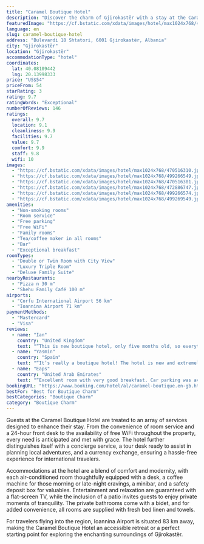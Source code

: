 ```yaml
---
title: "Caramel Boutique Hotel"
description: "Discover the charm of Gjirokastër with a stay at the Caramel Boutique Hotel, a gem located just 44 km from the serene Zaravina Lake."
featuredImage: "https://cf.bstatic.com/xdata/images/hotel/max1024x768/470516310.jpg?k=7780f83cb8a78cda02a246a7cc47f34e3f3a10992ece4aca43b773101fc1e1a6&o=&hp=1"
language: en
slug: caramel-boutique-hotel
address: "Bulevardi 18 Shtatori, 6001 Gjirokastër, Albania"
city: "Gjirokastër"
location: "Gjirokastër"
accommodationType: "hotel"
coordinates:
  lat: 40.08109442
  lng: 20.13998333
price: "US$54"
priceFrom: 54
starRating: 3
rating: 9.7
ratingWords: "Exceptional"
numberOfReviews: 146
ratings:
  overall: 9.7
  location: 9.1
  cleanliness: 9.9
  facilities: 9.7
  value: 9.7
  comfort: 9.9
  staff: 9.8
  wifi: 10
images:
  - "https://cf.bstatic.com/xdata/images/hotel/max1024x768/470516310.jpg?k=7780f83cb8a78cda02a246a7cc47f34e3f3a10992ece4aca43b773101fc1e1a6&o=&hp=1"
  - "https://cf.bstatic.com/xdata/images/hotel/max1024x768/499266549.jpg?k=6b50d39bae515dfe40992712d225e0e52b5f2dc4554ba2903baac90abe4ab355&o=&hp=1"
  - "https://cf.bstatic.com/xdata/images/hotel/max1024x768/470516301.jpg?k=422a0ab7e8dc071986addb6c8c3903032db06d95a1d6498c1b69fb44d0d10e1b&o=&hp=1"
  - "https://cf.bstatic.com/xdata/images/hotel/max1024x768/472886747.jpg?k=cae658b9bac6674e3acfb43ae239aae114a41e23295831282d492011e55ccc01&o=&hp=1"
  - "https://cf.bstatic.com/xdata/images/hotel/max1024x768/499266574.jpg?k=cd2f8fdc0b459d1b7aa57a49cdf5c538239d632030f5a3fd40c4feeedb4d6299&o=&hp=1"
  - "https://cf.bstatic.com/xdata/images/hotel/max1024x768/499269549.jpg?k=17fd3ce091aac96a8889e569fedacc629e01c948a145cfc0885d09a4f6a489aa&o=&hp=1"
amenities:
  - "Non-smoking rooms"
  - "Room service"
  - "Free parking"
  - "Free WiFi"
  - "Family rooms"
  - "Tea/coffee maker in all rooms"
  - "Bar"
  - "Exceptional breakfast"
roomTypes:
  - "Double or Twin Room with City View"
  - "Luxury Triple Room"
  - "Deluxe Family Suite"
nearbyRestaurants:
  - "Pizza n 30 m"
  - "Shehu Family Café 100 m"
airports:
  - "Corfu International Airport 56 km"
  - "Ioannina Airport 71 km"
paymentMethods:
  - "Mastercard"
  - "Visa"
reviews:
  - name: "Ian"
    country: "United Kingdom"
    text: "“This is new boutique hotel, only five months old, so everything is new and fresh. Our room was a good size and looked over the main street. The bed was extremely comfortable and it was well equipped with a minibar, kettle and ironing board and...”"
  - name: "Yasmin"
    country: "Spain"
    text: "“It’s really a boutique hotel! The hotel is new and extremely clean. The bed was very comfortable and the breakfast was tasty too”"
  - name: "Eaps"
    country: "United Arab Emirates"
    text: "“Excellent room with very good breakfast. Car parking was available across the street. Within walking distance of the castle and bazaar.”"
bookingURL: "https://www.booking.com/hotel/al/caramel-boutique.en-gb.html?aid=8035640"
bestFor: "Best for Boutique Charm"
bestCategories: "Boutique Charm"
category: "Boutique Charm"
---
```


Guests at the Caramel Boutique Hotel are treated to an array of services designed to enhance their stay. From the convenience of room service and a 24-hour front desk to the availability of free WiFi throughout the property, every need is anticipated and met with grace. The hotel further distinguishes itself with a concierge service, a tour desk ready to assist in planning local adventures, and a currency exchange, ensuring a hassle-free experience for international travelers.

Accommodations at the hotel are a blend of comfort and modernity, with each air-conditioned room thoughtfully equipped with a desk, a coffee machine for those morning or late-night cravings, a minibar, and a safety deposit box for valuables. Entertainment and relaxation are guaranteed with a flat-screen TV, while the inclusion of a patio invites guests to enjoy private moments of tranquility. The private bathrooms come with a bidet, and for added convenience, all rooms are supplied with fresh bed linen and towels.

For travelers flying into the region, Ioannina Airport is situated 83 km away, making the Caramel Boutique Hotel an accessible retreat or a perfect starting point for exploring the enchanting surroundings of Gjirokastër.